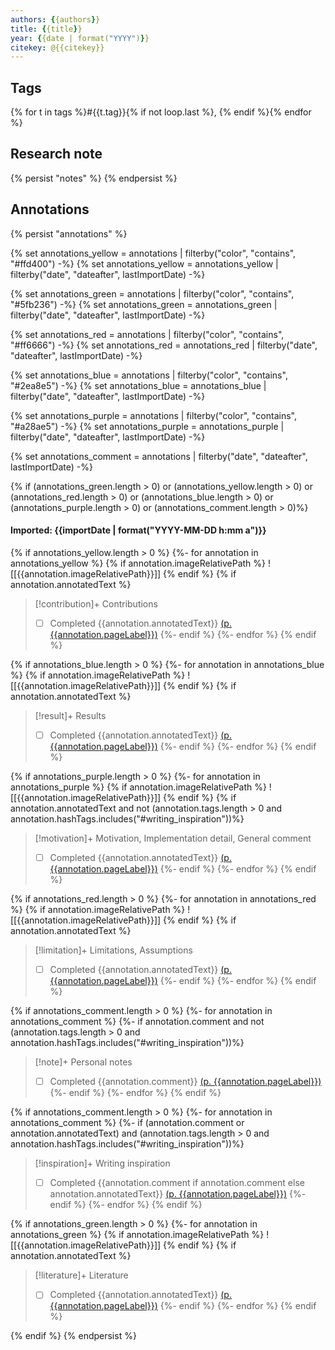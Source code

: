 ```yaml
---
authors: {{authors}}
title: {{title}}  
year: {{date | format("YYYY")}}   
citekey: @{{citekey}}  
---
```


## Tags
{% for t in tags %}#{{t.tag}}{% if not loop.last %}, {% endif %}{% endfor %}

## Research note

{% persist "notes" %}
{% endpersist %}

## Annotations
{% persist "annotations" %}

{% set annotations_yellow = annotations | filterby("color", "contains", "#ffd400") -%}
{% set annotations_yellow = annotations_yellow | filterby("date", "dateafter", lastImportDate) -%}

{% set annotations_green = annotations | filterby("color", "contains", "#5fb236") -%}
{% set annotations_green = annotations_green | filterby("date", "dateafter", lastImportDate) -%}

{% set annotations_red = annotations | filterby("color", "contains", "#ff6666") -%}
{% set annotations_red = annotations_red | filterby("date", "dateafter", lastImportDate) -%}

{% set annotations_blue = annotations | filterby("color", "contains", "#2ea8e5") -%}
{% set annotations_blue = annotations_blue | filterby("date", "dateafter", lastImportDate) -%}

{% set annotations_purple = annotations | filterby("color", "contains", "#a28ae5") -%}
{% set annotations_purple = annotations_purple | filterby("date", "dateafter", lastImportDate) -%}

{% set annotations_comment = annotations | filterby("date", "dateafter", lastImportDate) -%}


{% if (annotations_green.length > 0) or (annotations_yellow.length > 0) or (annotations_red.length > 0) or (annotations_blue.length > 0) or (annotations_purple.length > 0) or (annotations_comment.length > 0)%}

#### Imported: {{importDate | format("YYYY-MM-DD h:mm a")}}

{% if annotations_yellow.length > 0 %}
{%- for annotation in annotations_yellow %}
{% if annotation.imageRelativePath %}
![[{{annotation.imageRelativePath}}]] 
{% endif %}
{% if annotation.annotatedText %}
> [!contribution]+ Contributions<br>
> - [ ] Completed
> {{annotation.annotatedText}}
> [(p. {{annotation.pageLabel}})](zotero://open-pdf/library/items/{{annotation.attachment.itemKey}}?page={{annotation.pageLabel}}&annotation={{annotation.id}})
{%- endif %}
{%- endfor %}
{% endif %}

{% if annotations_blue.length > 0 %}
{%- for annotation in annotations_blue %}
{% if annotation.imageRelativePath %}
![[{{annotation.imageRelativePath}}]] 
{% endif %}
{% if annotation.annotatedText %}
> [!result]+ Results<br>
> - [ ] Completed
> {{annotation.annotatedText}}
> [(p. {{annotation.pageLabel}})](zotero://open-pdf/library/items/{{annotation.attachment.itemKey}}?page={{annotation.pageLabel}}&annotation={{annotation.id}})
{%- endif %}
{%- endfor %}
{% endif %}

{% if annotations_purple.length > 0 %}
{%- for annotation in annotations_purple %}
{% if annotation.imageRelativePath %}
![[{{annotation.imageRelativePath}}]] 
{% endif %}
{% if annotation.annotatedText and not (annotation.tags.length > 0 and annotation.hashTags.includes("#writing_inspiration"))%}
> [!motivation]+ Motivation, Implementation detail, General comment<br>
> - [ ] Completed
> {{annotation.annotatedText}}
> [(p. {{annotation.pageLabel}})](zotero://open-pdf/library/items/{{annotation.attachment.itemKey}}?page={{annotation.pageLabel}}&annotation={{annotation.id}})
{%- endif %}
{%- endfor %}
{% endif %}

{% if annotations_red.length > 0 %}
{%- for annotation in annotations_red %}
{% if annotation.imageRelativePath %}
![[{{annotation.imageRelativePath}}]] 
{% endif %}
{% if annotation.annotatedText %}
> [!limitation]+ Limitations, Assumptions<br>
> - [ ] Completed
> {{annotation.annotatedText}}
> [(p. {{annotation.pageLabel}})](zotero://open-pdf/library/items/{{annotation.attachment.itemKey}}?page={{annotation.pageLabel}}&annotation={{annotation.id}})
{%- endif %}
{%- endfor %}
{% endif %}


{% if annotations_comment.length > 0 %}
{%- for annotation in annotations_comment %}
{%- if annotation.comment and not (annotation.tags.length > 0 and annotation.hashTags.includes("#writing_inspiration"))%}

> [!note]+ Personal notes<br>
> - [ ] Completed
> {{annotation.comment}}
> [(p. {{annotation.pageLabel}})](zotero://open-pdf/library/items/{{annotation.attachment.itemKey}}?page={{annotation.pageLabel}}&annotation={{annotation.id}})
{%- endif %}
{%- endfor %}
{% endif %}

{% if annotations_comment.length > 0 %}
{%- for annotation in annotations_comment %}
{%- if (annotation.comment or annotation.annotatedText) and (annotation.tags.length > 0 and annotation.hashTags.includes("#writing_inspiration"))%}

> [!inspiration]+ Writing inspiration<br>
> - [ ] Completed
> {{annotation.comment if annotation.comment else annotation.annotatedText}}
> [(p. {{annotation.pageLabel}})](zotero://open-pdf/library/items/{{annotation.attachment.itemKey}}?page={{annotation.pageLabel}}&annotation={{annotation.id}})
{%- endif %}
{%- endfor %}
{% endif %}


{% if annotations_green.length > 0 %}
{%- for annotation in annotations_green %}
{% if annotation.imageRelativePath %}
![[{{annotation.imageRelativePath}}]] 
{% endif %}
{% if annotation.annotatedText %}
> [!literature]+ Literature<br>
> - [ ] Completed
> {{annotation.annotatedText}}
> [(p. {{annotation.pageLabel}})](zotero://open-pdf/library/items/{{annotation.attachment.itemKey}}?page={{annotation.pageLabel}}&annotation={{annotation.id}})
{%- endif %}
{%- endfor %}
{% endif %}


{% endif %}
{% endpersist %} 

